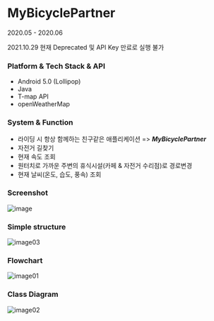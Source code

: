 # MyBicyclePartner
2020.05 - 2020.06

2021.10.29 현재 Deprecated 및 API Key 만료로 실행 불가

### Platform & Tech Stack & API
- Android 5.0 (Lollipop)
- Java
- T-map API
- openWeatherMap


### System & Function
- 라이딩 시 항상 함께하는 친구같은 애플리케이션 => ***MyBicyclePartner***
- 자전거 길찾기
- 현재 속도 조회
- 원터치로 가까운 주변의 휴식시설(카페 & 자전거 수리점)로 경로변경
- 현재 날씨(온도, 습도, 풍속) 조회


### Screenshot
![image](https://user-images.githubusercontent.com/48916107/139303528-578a3280-0677-4400-accd-0b1885d5c9e9.png)


### Simple structure
![image03](https://user-images.githubusercontent.com/48916107/139303682-5d1c1d10-3bce-4487-98be-9335631f7034.png)


### Flowchart
![image01](https://user-images.githubusercontent.com/48916107/139303569-95fe137a-778b-4025-a3de-52927c491cf9.png)


### Class Diagram
![image02](https://user-images.githubusercontent.com/48916107/139303715-1305d12a-1b64-4225-8820-98923b2d774d.png)
